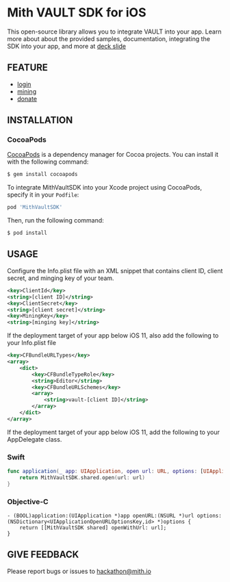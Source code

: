 Mith VAULT SDK for iOS
========================

This open-source library allows you to integrate VAULT into your app.
Learn more about about the provided samples, documentation, integrating the SDK into your app, and more at [deck slide](https://drive.google.com/file/d/1wjHUySvL6YMUFf3HkHrWVASJEipdooOo/view?usp=sharing)

FEATURE
--------
* [login](https://documenter.getpostman.com/view/4856913/RztrHRU9#3563f4ea-88bc-403d-8071-d3d3767bd01d)
* [mining](https://documenter.getpostman.com/view/4856913/RztrHRU9#0cbb0a41-2cfc-4d3a-b541-4cfbbf807843)
* [donate](https://documenter.getpostman.com/view/4856913/RztrHRU9#608ccdd4-6a95-41f0-b247-ffae9a976feb)

INSTALLATION
------------
### CocoaPods

[CocoaPods](http://cocoapods.org) is a dependency manager for Cocoa projects. You can install it with the following command:

```bash
$ gem install cocoapods
```

To integrate MithVaultSDK into your Xcode project using CocoaPods, specify it in your `Podfile`:

```ruby
pod 'MithVaultSDK'
```

Then, run the following command:

```bash
$ pod install
```

USAGE
------------
Configure the Info.plist file with an XML snippet that contains client ID, client secret, and minging key of your team.
```XML
<key>ClientId</key>
<string>[client ID]</string>
<key>ClientSecret</key>
<string>[client secret]</string>
<key>MiningKey</key>
<string>[minging key]</string>
```

If the deployment target of your app below iOS 11, also add the following to your Info.plist file
```XML
<key>CFBundleURLTypes</key>
<array>
    <dict>
        <key>CFBundleTypeRole</key>
        <string>Editor</string>
        <key>CFBundleURLSchemes</key>
        <array>
            <string>vault-[client ID]</string>
        </array>
    </dict>
</array>
```

If the deployment target of your app below iOS 11, add the following to your AppDelegate class.
### Swift
```swift
func application(_ app: UIApplication, open url: URL, options: [UIApplication.OpenURLOptionsKey : Any] = [:]) -> Bool {
    return MithVaultSDK.shared.open(url: url)
}
```

### Objective-C
```objc
- (BOOL)application:(UIApplication *)app openURL:(NSURL *)url options:(NSDictionary<UIApplicationOpenURLOptionsKey,id> *)options {
    return [[MithVaultSDK shared] openWithUrl: url];
}
```

GIVE FEEDBACK
-------------
Please report bugs or issues to [hackathon@mith.io](hackathon@mith.io)